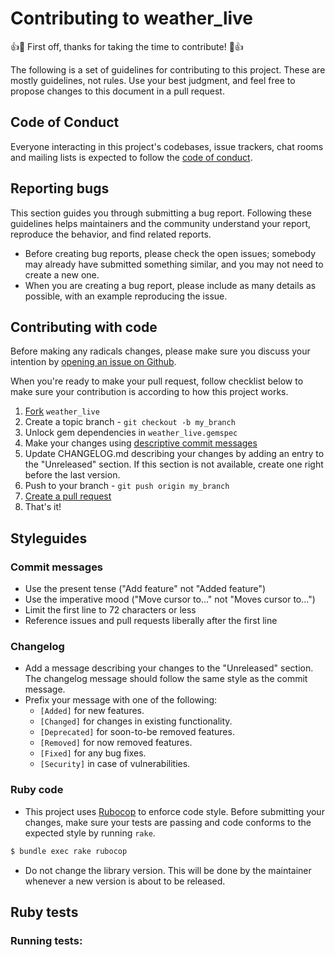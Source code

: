 # Contributing to weather_live

👍🎉 First off, thanks for taking the time to contribute! 🎉👍

The following is a set of guidelines for contributing to this project. These are
mostly guidelines, not rules. Use your best judgment, and feel free to propose
changes to this document in a pull request.

## Code of Conduct

Everyone interacting in this project's codebases, issue trackers, chat rooms and
mailing lists is expected to follow the [code of conduct](https://github.com/oreol-group/weather_live/blob/master/CODE_OF_CONDUCT.md).

## Reporting bugs

This section guides you through submitting a bug report. Following these
guidelines helps maintainers and the community understand your report, reproduce
the behavior, and find related reports.

- Before creating bug reports, please check the open issues; somebody may
  already have submitted something similar, and you may not need to create a new
  one.
- When you are creating a bug report, please include as many details as
  possible, with an example reproducing the issue.

## Contributing with code

Before making any radicals changes, please make sure you discuss your intention
by [opening an issue on Github](https://github.com/oreol-group/weather_live/issues).

When you're ready to make your pull request, follow checklist below to make sure
your contribution is according to how this project works.

1. [Fork](https://help.github.com/forking/) `weather_live`
2. Create a topic branch - `git checkout -b my_branch`
3. Unlock gem dependencies in `weather_live.gemspec`
4. Make your changes using [descriptive commit messages](#commit-messages)
5. Update CHANGELOG.md describing your changes by adding an entry to the
   "Unreleased" section. If this section is not available, create one right
   before the last version.
6. Push to your branch - `git push origin my_branch`
7. [Create a pull request](https://docs.github.com/articles/creating-a-pull-request)
8. That's it!

## Styleguides

### Commit messages

- Use the present tense ("Add feature" not "Added feature")
- Use the imperative mood ("Move cursor to..." not "Moves cursor to...")
- Limit the first line to 72 characters or less
- Reference issues and pull requests liberally after the first line

### Changelog

- Add a message describing your changes to the "Unreleased" section. The
  changelog message should follow the same style as the commit message.
- Prefix your message with one of the following:
  - `[Added]` for new features.
  - `[Changed]` for changes in existing functionality.
  - `[Deprecated]` for soon-to-be removed features.
  - `[Removed]` for now removed features.
  - `[Fixed]` for any bug fixes.
  - `[Security]` in case of vulnerabilities.

### Ruby code

- This project uses [Rubocop](https://rubocop.org) to enforce code style. Before
  submitting your changes, make sure your tests are passing and code conforms to
  the expected style by running `rake`.
```bash
$ bundle exec rake rubocop
```
- Do not change the library version. This will be done by the maintainer
  whenever a new version is about to be released.

## Ruby tests


### Running tests:
